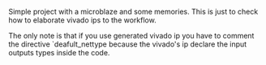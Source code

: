 Simple project with a microblaze and some memories. This is just to check
how to elaborate vivado ips to the workflow.

The only note is that if you use generated vivado ip you have to
comment the directive `deafult_nettype because the vivado's ip
declare the input outputs types inside the code.
